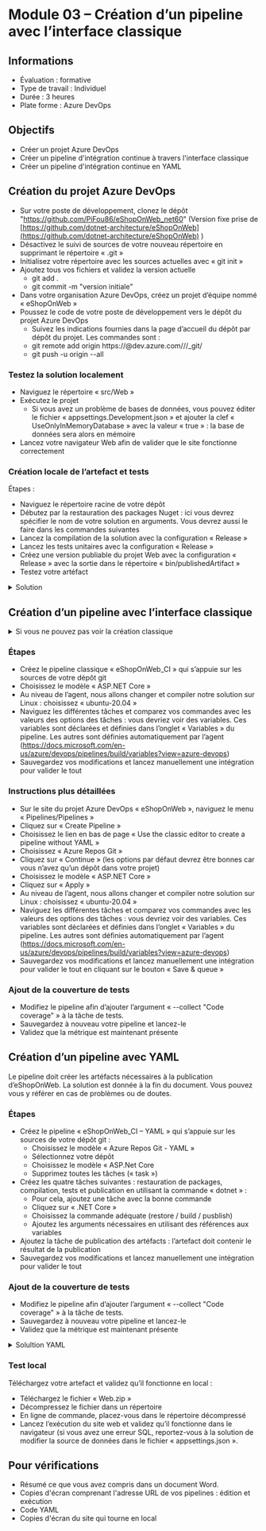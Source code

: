 # Module 03 –  Création d’un pipeline avec l’interface classique

## Informations

- Évaluation : formative
- Type de travail : Individuel
- Durée : 3 heures
- Plate forme : Azure DevOps

## Objectifs

- Créer un projet Azure DevOps
- Créer un pipeline d'intégration continue à travers l'interface classique
- Créer un pipeline d'intégration continue en YAML

## Création du projet Azure DevOps

- Sur votre poste de développement, clonez le dépôt "https://github.com/PiFou86/eShopOnWeb_net60" (Version fixe prise de [https://github.com/dotnet-architecture/eShopOnWeb](https://github.com/dotnet-architecture/eShopOnWeb) )
- Désactivez le suivi de sources de votre nouveau répertoire en supprimant le répertoire « .git »
- Initialisez votre répertoire avec les sources actuelles avec « git init »
- Ajoutez tous vos fichiers et validez la version actuelle
  - git add .
  - git commit -m "version initiale"
- Dans votre organisation Azure DevOps, créez un projet d’équipe nommé « eShopOnWeb »
- Poussez le code de votre poste de développement vers le dépôt du projet Azure DevOps
  - Suivez les indications fournies dans la page d’accueil du dépôt par dépôt du projet. Les commandes sont :
  - git remote add origin https://<login>@dev.azure.com/<organisation>/<projet>/_git/<nomDepot>
  - git push -u origin --all

### Testez la solution localement

- Naviguez le répertoire « src/Web »
- Exécutez le projet
  - Si vous avez un problème de bases de données, vous pouvez éditer le fichier « appsettings.Development.json » et ajouter la clef « UseOnlyInMemoryDatabase » avec la valeur « true » : la base de données sera alors en mémoire
- Lancez votre navigateur Web afin de valider que le site fonctionne correctement

### Création locale de l’artefact et tests

Étapes :

- Naviguez le répertoire racine de votre dépôt
- Débutez par la restauration des packages Nuget : ici vous devrez spécifier le nom de votre solution en arguments. Vous devrez aussi le faire dans les commandes suivantes
- Lancez la compilation de la solution avec la configuration « Release »
- Lancez les tests unitaires avec la configuration « Release »
- Créez une version publiable du projet Web avec la configuration « Release » avec la sortie dans le répertoire « bin/publishedArtifact »
- Testez votre artéfact

<details>
    <summary>Solution</summary>

Étapes et commandes

```bash
cd <cheminDepot>
dotnet restore eShopOnWeb.sln 
dotnet build --configuration Release eShopOnWeb.sln
dotnet test --configuration Release eShopOnWeb.sln
dotnet publish src/Web --configuration Release --output bin/publishedArtifact
cd bin/publishedArtifact ; dotnet Web.dll
```

</details>

## Création d’un pipeline avec l’interface classique

<details>
    <summary>Si vous ne pouvez pas voir la création classique</summary>

- Allez dans "Organization Settings"
- Allez dans "Pipelines / Settings"
- Allez désactiver les options "Disable creation of classic release pipelines" et "Disable creation of classic build pipelines"

![Activation des "modes classiques"](img/activer_mode_classic.png)

</details>

### Étapes

- Créez le pipeline classique « eShopOnWeb_CI » qui s’appuie sur les sources de votre dépôt git
- Choisissez le modèle « ASP.NET Core »
- Au niveau de l’agent, nous allons changer et compiler notre solution sur Linux : choisissez « ubuntu-20.04 »
- Naviguez les différentes tâches et comparez vos commandes avec les valeurs des options des tâches : vous devriez voir des variables. Ces variables sont déclarées et définies dans l’onglet « Variables » du pipeline. Les autres sont définies automatiquement par l’agent (https://docs.microsoft.com/en-us/azure/devops/pipelines/build/variables?view=azure-devops) 
- Sauvegardez vos modifications et lancez manuellement une intégration pour valider le tout

### Instructions plus détaillées

- Sur le site du projet Azure DevOps « eShopOnWeb », naviguez le menu « Pipelines/Pipelines »
- Cliquez sur « Create Pipeline »
- Choisissez le lien en bas de page « Use the classic editor to create a pipeline without YAML »
- Choisissez « Azure Repos Git »
- Cliquez sur « Continue » (les options par défaut devrez être bonnes car vous n’avez qu’un dépôt dans votre projet)
- Choisissez le modèle « ASP.NET Core »
- Cliquez sur « Apply »
- Au niveau de l’agent, nous allons changer et compiler notre solution sur Linux : choisissez « ubuntu-20.04 »
- Naviguez les différentes tâches et comparez vos commandes avec les valeurs des options des tâches : vous devriez voir des variables. Ces variables sont déclarées et définies dans l’onglet « Variables » du pipeline. Les autres sont définies automatiquement par l’agent (https://docs.microsoft.com/en-us/azure/devops/pipelines/build/variables?view=azure-devops) 
- Sauvegardez vos modifications et lancez manuellement une intégration pour valider le tout en cliquant sur le bouton « Save & queue »

### Ajout de la couverture de tests

- Modifiez le pipeline afin d’ajouter l’argument « --collect "Code coverage" » à la tâche de tests.
- Sauvegardez à nouveau votre pipeline et lancez-le
- Validez que la métrique est maintenant présente

## Création d’un pipeline avec YAML

Le pipeline doit créer les artéfacts nécessaires à la publication d’eShopOnWeb. La solution est donnée à la fin du document. Vous pouvez vous y référer en cas de problèmes ou de doutes.

### Étapes

- Créez le pipeline « eShopOnWeb_CI – YAML » qui s’appuie sur les sources de votre dépôt git :
  - Choisissez le modèle « Azure Repos Git - YAML »
  - Sélectionnez votre dépôt
  - Choisissez le modèle « ASP.Net Core
  - Supprimez toutes les tâches (« task »)
- Créez les quatre tâches suivantes : restauration de packages, compilation, tests et publication en utilisant la commande « dotnet » :
  - Pour cela, ajoutez une tâche avec la bonne commande
  - Cliquez sur « .NET Core »
  - Choisissez la commande adéquate (restore / build / pusblish)
  - Ajoutez les arguments nécessaires en utilisant des références aux variables
- Ajoutez la tâche de publication des artéfacts : l’artefact doit contenir le résultat de la publication
- Sauvegardez vos modifications et lancez manuellement une intégration pour valider le tout

### Ajout de la couverture de tests

- Modifiez le pipeline afin d’ajouter l’argument « --collect "Code coverage" » à la tâche de tests.
- Sauvegardez à nouveau votre pipeline et lancez-le
- Validez que la métrique est maintenant présente

<details>
    <summary>Solultion YAML</summary>

```yaml
trigger:
- master

pool:
  vmImage: 'windows-2022' 

variables:
  solution: '**/*.sln'
  buildPlatform: 'Any CPU'
  buildConfiguration: 'Release'

steps:
  - task: DotNetCoreCLI@2
    displayName: 'Restore'
    inputs:
      command: 'restore'
      projects: '$(solution)'
  - task: DotNetCoreCLI@2
    displayName: 'Build'
    inputs:
      command: 'build'
      projects: '$(solution)'
      arguments: '--configuration $(BuildConfiguration) /p:Platform="$(BuildPlatform)"'
  - task: DotNetCoreCLI@2
    displayName: 'Tests'
    inputs:
      command: 'test'
      projects: '**/*[Tt]ests/*.csproj'
      arguments: '--configuration $(BuildConfiguration) /p:Platform="$(BuildPlatform)" --collect "Code coverage"'
  - task: DotNetCoreCLI@2
    displayName: 'Publication'
    inputs:
      command: 'publish'
      publishWebProjects: true
      arguments: '--configuration $(BuildConfiguration) /p:Platform="$(BuildPlatform)" --output "$(Build.ArtifactStagingDirectory)"'
  - task: PublishBuildArtifacts@1
    displayName: 'Publication Azure'
    inputs:
      PathtoPublish: '$(Build.ArtifactStagingDirectory)'
      ArtifactName: 'Web'
      publishLocation: 'Container'
```

</details>

### Test local

Téléchargez votre artefact et validez qu’il fonctionne en local :

- Téléchargez le fichier « Web.zip »
- Décompressez le fichier dans un répertoire
- En ligne de commande, placez-vous dans le répertoire décompressé
- Lancez l’exécution du site web et validez qu’il fonctionne dans le navigateur (si vous avez une erreur SQL, reportez-vous à la solution de modifier la source de données dans le fichier « appsettings.json ».

## Pour vérifications

- Résumé ce que vous avez compris dans un document Word.
- Copies d'écran comprenant l'adresse URL de vos pipelines : édition et exécution
- Code YAML
- Copies d'écran du site qui tourne en local
